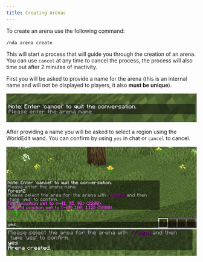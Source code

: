 ```yaml
---
title: Creating Arenas
---
```


To create an arena use the following command:

```text
/nda arena create
```

This will start a process that will guide you through the creation of an arena.  
You can use `cancel` at any time to cancel the process, the process will also time out after 2 minutes of inactivity.

First you will be asked to provide a name for the arena (this is an internal name and will not be displayed to players, it also **must be unique**).

![Please enter the arena name](/src/assets/docs/guides/creating-arenas/name.png)

After providing a name you will be asked to select a region using the WorldEdit wand.
You can confirm by using `yes` in chat or `cancel` to cancel.

![Settings region](/src/assets/docs/guides/creating-arenas/setting-region.png)
![Arena created](/src/assets/docs/guides/creating-arenas/arena-created.png)

